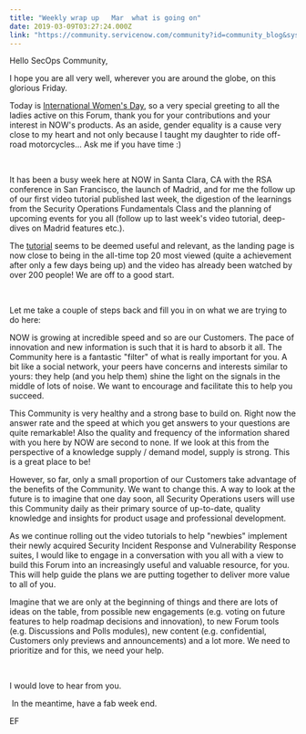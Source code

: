 ```yaml
---
title: "Weekly wrap up   Mar  what is going on"
date: 2019-03-09T03:27:24.000Z
link: "https://community.servicenow.com/community?id=community_blog&sys_id=971594cedb80330054250b55ca961906"
---
```

<p>Hello SecOps Community,</p>
<p>I hope you are all very well, wherever you are around the globe, on this glorious Friday.</p>
<p>Today is <a href="https://g.co/kgs/199EjK" rel="nofollow">International Women&#39;s Day</a>, so a very special greeting to all the ladies active on this Forum, thank you for your contributions and your interest in NOW&#39;s products. As an aside, gender equality is a cause very close to my heart and not only because I taught my daughter to ride off-road motorcycles... Ask me if you have time :) </p>
<p> </p>
<p>It has been a busy week here at NOW in Santa Clara, CA with the RSA conference in San Francisco, the launch of Madrid, and for me the follow up of our first video tutorial published last week, the digestion of the learnings from the Security Operations Fundamentals Class and the planning of upcoming events for you all (follow up to last week&#39;s video tutorial, deep-dives on Madrid features etc.).</p>
<p>The <a href="https://community.servicenow.com/community?id&#61;community_question&amp;sys_id&#61;c32c949fdba327c0b1b102d5ca9619ac" rel="nofollow">tutorial</a> seems to be deemed useful and relevant, as the landing page is now close to being in the all-time top 20 most viewed (quite a achievement after only a few days being up) and the video has already been watched by over 200 people! We are off to a good start.</p>
<p> </p>
<p>Let me take a couple of steps back and fill you in on what we are trying to do here:</p>
<p>NOW is growing at incredible speed and so are our Customers. The pace of innovation and new information is such that it is hard to absorb it all. The Community here is a fantastic &#34;filter&#34; of what is really important for you. A bit like a social network, your peers have concerns and interests similar to yours: they help (and you help them) shine the light on the signals in the middle of lots of noise. We want to encourage and facilitate this to help you succeed.</p>
<p>This Community is very healthy and a strong base to build on. Right now the answer rate and the speed at which you get answers to your questions are quite remarkable! Also the quality and frequency of the information shared with you here by NOW are second to none. If we look at this from the perspective of a knowledge supply / demand model, supply is strong. This is a great place to be!</p>
<p>However, so far, only a small proportion of our Customers take advantage of the benefits of the Community. We want to change this. A way to look at the future is to imagine that one day soon, all Security Operations users will use this Community daily as their primary source of up-to-date, quality knowledge and insights for product usage and professional development. </p>
<p>As we continue rolling out the video tutorials to help &#34;newbies&#34; implement their newly acquired Security Incident Response and Vulnerability Response suites, I would like to engage in a conversation with you all with a view to build this Forum into an increasingly useful and valuable resource, for you. This will help guide the plans we are putting together to deliver more value to all of you.</p>
<p>Imagine that we are only at the beginning of things and there are lots of ideas on the table, from possible new engagements (e.g. voting on future features to help roadmap decisions and innovation), to new Forum tools (e.g. Discussions and Polls modules), new content (e.g. confidential, Customers only previews and announcements) and a lot more. We need to prioritize and for this, we need your help.</p>
<p> </p>
<p>I would love to hear from you.</p>
<p> In the meantime, have a fab week end.</p>
<p>EF</p>